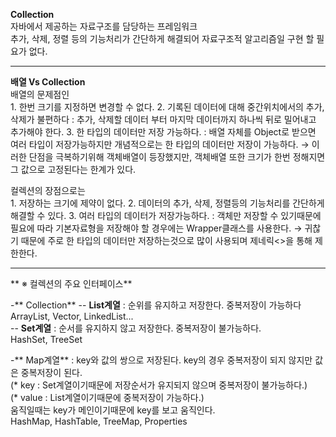 **Collection**<br>
 자바에서 제공하는 자료구조를 담당하는 프레임워크<br>
 추가, 삭제, 정렬 등의 기능처리가 간단하게 해결되어 자료구조적 알고리즘일 구현 할 필요가 없다. <br>
 

------------


**배열 Vs Collection**<br>
배열의 문제점인<br>
    1. 한번 크기를 지정하면 변경할 수 없다.
    2. 기록된 데이터에 대해 중간위치에서의 추가, 삭제가 불편하다 : 추가, 삭제할 데이터 부터 마지막 데이터까지 하나씩 뒤로 밀어내고 추가해야 한다.
    3. 한 타입의 데이터만 저장 가능하다. : 배열 자체를 Object로 받으면 여러 타입이 저장가능하지만 개념적으로는 한 타입의 데이터만 저장이 가능하다.
    → 이러한 단점을 극복하기위해 객체배열이 등장했지만, 객체배열 또한 크기가 한번 정해지면 그 값으로 고정된다는 한계가 있다.
   
   컬렉션의 장점으로는<br>
    1. 저장하는 크기에 제약이 없다.
    2. 데이터의 추가, 삭제, 정렬등의 기능처리를 간단하게 해결할 수 있다.
    3. 여러 타입의 데이터가 저장가능하다. : 객체만 저장할 수 있기때문에 필요에 따라 기본자료형을 저장해야 할 경우에는 Wrapper클래스를 사용한다.
    → 귀찮기 때문에 주로 한 타입의 데이터만 저장하는것으로 많이 사용되며 제네릭<>을 통해 제한한다.
 

------------


** ※ 컬렉션의 주요 인터페이스**

 -** Collection**
 -- **List계열**
 : 순위를 유지하고 저장한다. 중복저장이 가능하다 <br>
   ArrayList, Vector, LinkedList...<br>
 -- **Set계열**
 : 순서를 유지하지 않고 저장한다. 중복저장이 불가능하다. <br>
  HashSet, TreeSet <br>
 
 -** Map계열**
 : key와 값의 쌍으로 저장된다. key의 경우 중복저장이 되지 않지만 값은 중복저장이 된다.<br>
  (* key : Set계열이기때문에 저장순서가 유지되지 않으며 중복저장이 불가능하다.)<br>
  (* value : List계열이기때문에 중복저장이 가능하다.)<br>
  움직일때는 key가 메인이기때문에 key를 보고 움직인다.<br>
  HashMap, HashTable, TreeMap, Properties<br>
